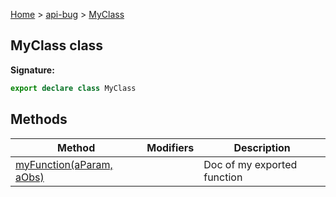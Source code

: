 [Home](./index) &gt; [api-bug](./api-bug.md) &gt; [MyClass](./api-bug.myclass.md)

## MyClass class

<b>Signature:</b>

```typescript
export declare class MyClass 
```

## Methods

|  Method | Modifiers | Description |
|  --- | --- | --- |
|  [myFunction(aParam, aObs)](./api-bug.myclass.myfunction.md) |  | Doc of my exported function |

